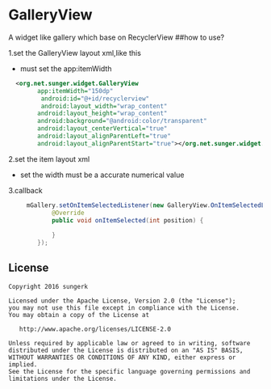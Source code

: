 # GalleryView
 A widget like gallery which base on RecyclerView
##how to use?

1.set the GalleryView layout xml,like this
* must set the app:itemWidth 
```xml
  <org.net.sunger.widget.GalleryView
        app:itemWidth="150dp"
         android:id="@+id/recyclerview"
         android:layout_width="wrap_content"
        android:layout_height="wrap_content"
        android:background="@android:color/transparent"
        android:layout_centerVertical="true"
        android:layout_alignParentLeft="true"
        android:layout_alignParentStart="true"></org.net.sunger.widget.GalleryView>
```
2.set the item layout xml
* set the width must be a accurate numerical value

3.callback

```java
     mGallery.setOnItemSelectedListener(new GalleryView.OnItemSelectedListener() {
            @Override
            public void onItemSelected(int position) {
 
            }
        });
```
## License

```
Copyright 2016 sungerk

Licensed under the Apache License, Version 2.0 (the "License");
you may not use this file except in compliance with the License.
You may obtain a copy of the License at

   http://www.apache.org/licenses/LICENSE-2.0

Unless required by applicable law or agreed to in writing, software
distributed under the License is distributed on an "AS IS" BASIS,
WITHOUT WARRANTIES OR CONDITIONS OF ANY KIND, either express or implied.
See the License for the specific language governing permissions and
limitations under the License.
```




